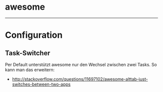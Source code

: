 # awesome

---

# Configuration
## Task-Switcher
Per Default unterstützt awesome nur den Wechsel zwischen zwei Tasks. So kann man das erweitern:

* http://stackoverflow.com/questions/11697102/awesome-alttab-just-switches-between-two-apps
